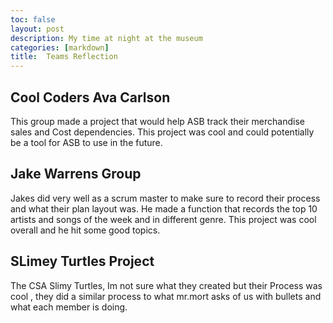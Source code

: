 ```yaml
---
toc: false
layout: post
description: My time at night at the museum
categories: [markdown]
title:  Teams Reflection
---
```


## Cool Coders Ava Carlson

This group made a project that would help ASB track their merchandise sales and Cost dependencies. This project was cool and could potentially be a tool for ASB to use in the future.

## Jake Warrens Group

Jakes did very well as a scrum master to make sure to record their process and what their plan layout was. He made a function that records the top 10 artists and songs of the week and in different genre. This project was cool overall and he hit some good topics.

## SLimey Turtles Project

The CSA Slimy Turtles, Im not sure what they created but their Process was cool , they did a similar process to what mr.mort asks of us with bullets and what each member is doing.